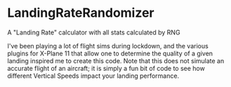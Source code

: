 # LandingRateRandomizer
A "Landing Rate" calculator with all stats calculated by RNG 

I've been playing a lot of flight sims during lockdown, and the various plugins for X-Plane 11 that allow one to determine the quality of a given landing inspired me to create this code. Note that this does not simulate an accurate flight of an aircraft; it is simply a fun bit of code to see how different Vertical Speeds impact your landing performance. 
